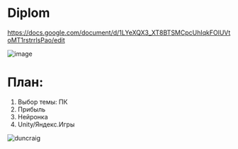 # Diplom

https://docs.google.com/document/d/1LYeXQX3_XT8BTSMCpcUhIqkFOlUVtoMT1rstrrlsPao/edit

![image](https://github.com/Banstra/diploma/assets/97594123/61fd4a77-eae3-450d-b923-e366281a3e96)

<h1>План:</h1>

1. Выбор темы: ПК
2. Прибыль
3. Нейронка
4. Unity/Яндекс.Игры


![duncraig](https://github.com/GeniusClown/Diplom/assets/97594452/61ae649a-48e5-404a-9b93-d3dfc358d939)
